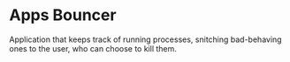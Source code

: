 # Apps Bouncer

Application that keeps track of running processes,
snitching bad-behaving ones to the user, who can choose to kill them.
